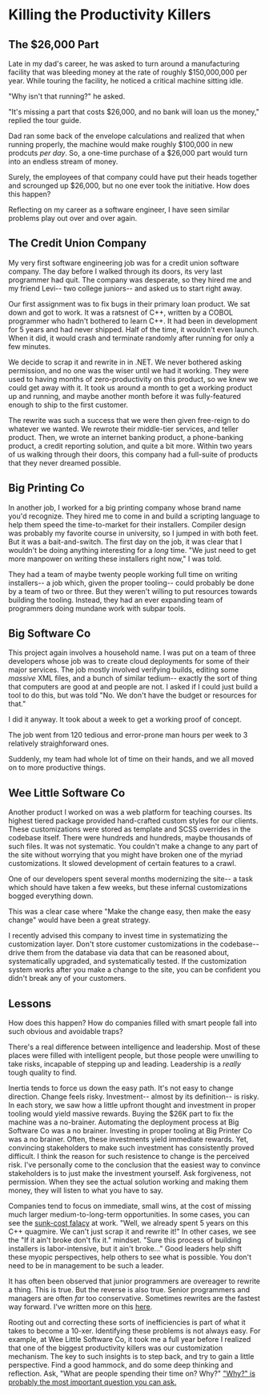 # Killing the Productivity Killers

## The $26,000 Part

Late in my dad's career, he was asked to turn around a manufacturing facility that was bleeding money at the rate of roughly $150,000,000 per year. While touring the facility, he noticed a critical machine sitting idle.

"Why isn't that running?" he asked.

"It's missing a part that costs $26,000, and no bank will loan us the money," replied the tour guide.

Dad ran some back of the envelope calculations and realized that when running properly, the machine would make roughly $100,000 in new prodcuts *per day*. So, a one-time purchase of a $26,000 part would turn into an endless stream of money.

Surely, the employees of that company could have put their heads together and scrounged up $26,000, but no one ever took the initiative. How does this happen?

Reflecting on my career as a software engineer, I have seen similar problems play out over and over again.

## The Credit Union Company

My very first software engineering job was for a credit union software company. The day before I walked through its doors, its very last programmer had quit. The company was desperate, so they hired me and my friend Levi-- two college juniors-- and asked us to start right away.

Our first assignment was to fix bugs in their primary loan product. We sat down and got to work. It was a ratsnest of C++, written by a COBOL programmer who hadn't bothered to learn C++. It had been in development for 5 years and had never shipped. Half of the time, it wouldn't even launch. When it did, it would crash and terminate randomly after running for only a few minutes.

We decide to scrap it and rewrite in in .NET. We never bothered asking permission, and no one was the wiser until we had it working. They were used to having months of zero-productivity on this product, so we knew we could get away with it. It took us around a month to get a working product up and running, and maybe another month before it was fully-featured enough to ship to the first customer. 

The rewrite was such a success that we were then given free-reign to do whatever we wanted. We rewrote their middle-tier services, and teller product. Then, we wrote an internet banking product, a phone-banking product, a credit reporting solution, and quite a bit more. Within two years of us walking through their doors, this company had a full-suite of products that they never dreamed possible.

## Big Printing Co

In another job, I worked for a big printing company whose brand name you'd recognize. They hired me to come in and build a scripting language to help them speed the time-to-market for their installers. Compiler design was probably my favorite course in university, so I jumped in with both feet. But it was a bait-and-switch. The first day on the job, it was clear that I wouldn't be doing anything interesting for a *long* time. "We just need to get more manpower on writing these installers right now," I was told.

They had a team of maybe twenty people working full time on writing installers-- a job which, given the proper tooling-- could probably be done by a team of two or three. But they weren't willing to put resources towards building the tooling. Instead, they had an ever expanding team of programmers doing mundane work with subpar tools.

## Big Software Co

This project again involves a household name. I was put on a team of three developers whose job was to create cloud deployments for some of their major services. The job mostly involved verifying builds, editing some *massive* XML files, and a bunch of similar tedium-- exactly the sort of thing that computers are good at and people are not. I asked if I could just build a tool to do this, but was told "No. We don't have the budget or resources for that."

I did it anyway. It took about a week to get a working proof of concept.

The job went from 120 tedious and error-prone man hours per week to 3 relatively straighforward ones.

Suddenly, my team had whole lot of time on their hands, and we all moved on to more productive things.

## Wee Little Software Co

Another product I worked on was a web platform for teaching courses. Its highest tiered package provided hand-crafted custom styles for our clients. These customizations were stored as template and SCSS overrides in the codebase itself. There were hundreds and hundreds, maybe thousands of such files. It was not systematic. You couldn't make a change to any part of the site without worrying that you might have broken one of the myriad customizations. It slowed development of certain features to a crawl.

One of our developers spent several months modernizing the site-- a task which should have taken a few weeks, but these infernal customizations bogged everything down.

This was a clear case where "Make the change easy, then make the easy change" would have been a great strategy.

I recently advised this company to invest time in systematizing the customization layer. Don't store customer customizations in the codebase-- drive them from the database via data that can be reasoned about, systematically upgraded, and systematically tested. If the customization system works after you make a change to the site, you can be confident you didn't break any of your customers.

## Lessons

How does this happen? How do companies filled with smart people fall into such obvious and avoidable traps?

There's a real difference between intelligence and leadership. Most of these places were filled with intelligent people, but those people were unwilling to take risks, incapable of stepping up and leading. Leadership is a *really* tough quality to find.

Inertia tends to force us down the easy path. It's not easy to change direction. Change feels risky. Investment-- almost by its definition-- is risky. In each story, we saw how a little upfront thought and investment in proper tooling would yield massive rewards. Buying the $26K part to fix the machine was a no-brainer. Automating the deployment process at Big Software Co was a no brainer. Investing in proper tooling at Big Printer Co was a no brainer. Often, these investments yield immediate rewards. Yet, convincing stakeholders to make such investment has consistently proved difficult. I think the reason for such resistence to change is the perceived risk. I've personally come to the conclusion that the easiest way to convince stakeholders is to just make the investment yourself. Ask forgiveness, not permission. When they see the actual solution working and making them money, they will listen to what you have to say.

Companies tend to focus on immediate, small wins, at the cost of missing much larger medium-to-long-term opportunities. In some cases, you can see the [sunk-cost falacy](https://en.wikipedia.org/wiki/Sunk_cost) at work. "Well, we already spent 5 years on this C++ quagmire. We can't just scrap it and rewrite it!" In other cases, we see the "If it ain't broke don't fix it." mindset. "Sure this process of building installers is labor-intensive, but it ain't broke..." Good leaders help shift these myopic perspectives, help others to see what is possible. You don't need to be in management to be such a leader.

It has often been observed that junior programmers are overeager to rewrite a thing. This is true. But the reverse is also true. Senior programmers and managers are often *far* too conservative. Sometimes rewrites are the fastest way forward. I've written more on this [here](https://github.com/chrisdavies/tech-thoughts/tree/master).

Rooting out and correcting these sorts of inefficiencies is part of what it takes to become a 10-xer. Identifying these problems is not always easy. For example, at Wee Little Software Co, it took me a full year before I realized that one of the biggest productivity killers was our customization mechanism. The key to such insights is to step back, and try to gain a little perspective. Find a good hammock, and do some deep thinking and reflection. Ask, "What are people spending their time on? Why?" ["Why?" is probably the most important question you can ask.](https://en.wikipedia.org/wiki/5_Whys)
